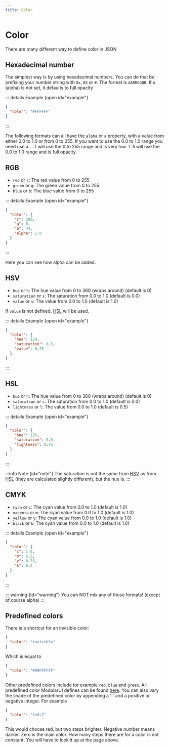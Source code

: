 ```yaml
---
title: Color
---
```


# Color

There are many different way to define color in JSON

## Hexadecimal number

The simplest way is by using hexadecimal numbers. You can do that be prefixing your number string with `0x`, `0X` or `#`.
The format is `AARRGGBB`. If `A` (alpha) is not set, it defaults to full opacity

::: details Example {open id="example"}
```json
{
  "color": "#FFFFFF"
}
```
:::

The following formats can all have the `alpha` or `a` property, with a value from either 0.0 to 1.0 or from 0 to 255.
If you want to use the 0.0 to 1.0 range you need use a `.`. `1` will use the
0 to 255 range and is very low. `1.0` will use the 0.0 to 1.0 range and is full opacity.

## RGB

- `red` or `r`: The red value from 0 to 255
- `green` or `g`: The green value from 0 to 255
- `blue` or `b`: The blue value from 0 to 255

::: details Example {open id="example"}
```json
{
  "color": {
    "r": 200,
    "g": 0,
    "b": 44,
    "alpha": 1.0
  }
}
```
:::

Here you can see how alpha can be added.

## HSV

- `hue` or `h`: The hue value from 0 to 360 (wraps around) (default is 0)
- `saturation` or `s`: The saturation from 0.0 to 1.0 (default is 0.0)
- `value` or `v`: The value from 0.0 to 1.0 (default is 1.0)

If `value` is not defined, [HSL](#hsl) will be used.

::: details Example {open id="example"}
```json
{
  "color": {
    "hue": 120,
    "saturation": 0.5,
    "value": 0.75
  }
}
```
:::

## HSL

- `hue` or `h`: The hue value from 0 to 360 (wraps around) (default is 0)
- `saturation` or `s`: The saturation from 0.0 to 1.0 (default is 0.0)
- `lightness` or `l`: The value from 0.0 to 1.0 (default is 0.5)

::: details Example {open id="example"}
```json
{
  "color": {
    "hue": 120,
    "saturation": 0.5,
    "lightness": 0.75
  }
}
```
:::

:::info Note {id="note"}
The saturation is not the same from [HSV](#hsv) as from [HSL](#hsl) (they are calculated slightly different), but the hue is.
:::

## CMYK

- `cyan` or `c`: The cyan value from 0.0 to 1.0 (default is 1.0)
- `magenta` or `m`: The cyan value from 0.0 to 1.0 (default is 1.0)
- `yellow` or `y`: The cyan value from 0.0 to 1.0 (default is 1.0)
- `black` or `k`: The cyan value from 0.0 to 1.0 (default is 1.0)

::: details Example {open id="example"}
```json
{
  "color": {
    "c": 1.0,
    "m": 0.5,
    "y": 0.75,
    "k": 0.2
  }
}
```
:::

::: warning {id="warning"}
You can NOT mix any of those formats! (except of course alpha)
:::

## Predefined colors
There is a shortcut for an invisible color:
```json
{
  "color": "invisible"
}
```
Which is equal to
```json
{
  "color": "#00FFFFFF"
}
```
Other predefined colors include for example `red`, `blue` and `green`. All predefined color ModularUI defines can be
found [here](https://github.com/CleanroomMC/ModularUI/blob/master/src/main/java/com/cleanroommc/modularui/utils/Color.java#L878).
You can also vary the shade of the predefined color by appending a ':' and a positive or negative integer. For example
```json
{
  "color": "red:2"
}
```
This would choose red, but two steps brighter. Negative number means darker. Zero is the main color. How many steps there
are for a color is not constant. You will have to look it up at the page above.
